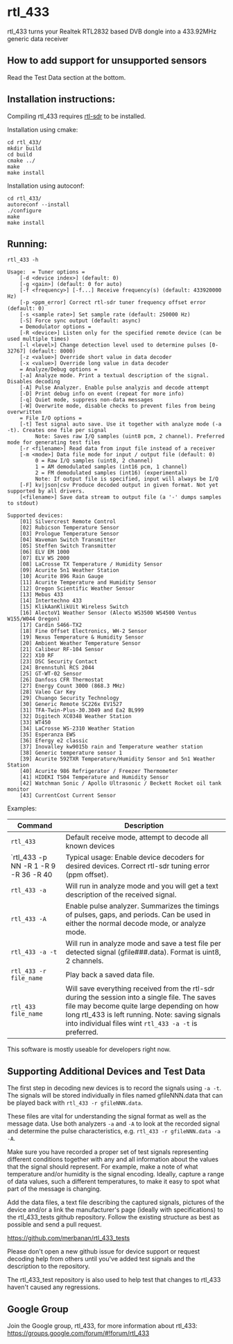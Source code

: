 rtl_433
=======

rtl_433 turns your Realtek RTL2832 based DVB dongle into a 433.92MHz generic data receiver

How to add support for unsupported sensors
------------------------------------------

Read the Test Data section at the bottom.


Installation instructions:
--------------------------

Compiling rtl_433 requires [rtl-sdr](http://sdr.osmocom.org/trac/wiki/rtl-sdr) to be installed.

Installation using cmake:

    cd rtl_433/
    mkdir build
    cd build
    cmake ../
    make
    make install

Installation using autoconf:

    cd rtl_433/
    autoreconf --install
    ./configure
    make
    make install


Running:
--------

    rtl_433 -h

```
Usage:	= Tuner options =
	[-d <device index>] (default: 0)
	[-g <gain>] (default: 0 for auto)
	[-f <frequency>] [-f...] Receive frequency(s) (default: 433920000 Hz)
	[-p <ppm_error] Correct rtl-sdr tuner frequency offset error (default: 0)
	[-s <sample rate>] Set sample rate (default: 250000 Hz)
	[-S] Force sync output (default: async)
	= Demodulator options =
	[-R <device>] Listen only for the specified remote device (can be used multiple times)
	[-l <level>] Change detection level used to determine pulses [0-32767] (default: 8000)
	[-z <value>] Override short value in data decoder
	[-x <value>] Override long value in data decoder
	= Analyze/Debug options =
	[-a] Analyze mode. Print a textual description of the signal. Disables decoding
	[-A] Pulse Analyzer. Enable pulse analyzis and decode attempt
	[-D] Print debug info on event (repeat for more info)
	[-q] Quiet mode, suppress non-data messages
	[-W] Overwrite mode, disable checks to prevent files from being overwritten
	= File I/O options =
	[-t] Test signal auto save. Use it together with analyze mode (-a -t). Creates one file per signal
		 Note: Saves raw I/Q samples (uint8 pcm, 2 channel). Preferred mode for generating test files
	[-r <filename>] Read data from input file instead of a receiver
	[-m <mode>] Data file mode for input / output file (default: 0)
		 0 = Raw I/Q samples (uint8, 2 channel)
		 1 = AM demodulated samples (int16 pcm, 1 channel)
		 2 = FM demodulated samples (int16) (experimental)
		 Note: If output file is specified, input will always be I/Q
	[-F] kv|json|csv Produce decoded output in given format. Not yet supported by all drivers.
	[<filename>] Save data stream to output file (a '-' dumps samples to stdout)

Supported devices:
	[01] Silvercrest Remote Control
	[02] Rubicson Temperature Sensor
	[03] Prologue Temperature Sensor
	[04] Waveman Switch Transmitter
	[05] Steffen Switch Transmitter
	[06] ELV EM 1000
	[07] ELV WS 2000
	[08] LaCrosse TX Temperature / Humidity Sensor
	[09] Acurite 5n1 Weather Station
	[10] Acurite 896 Rain Gauge
	[11] Acurite Temperature and Humidity Sensor
	[12] Oregon Scientific Weather Sensor
	[13] Mebus 433
	[14] Intertechno 433
	[15] KlikAanKlikUit Wireless Switch
	[16] AlectoV1 Weather Sensor (Alecto WS3500 WS4500 Ventus W155/W044 Oregon)
	[17] Cardin S466-TX2
	[18] Fine Offset Electronics, WH-2 Sensor
	[19] Nexus Temperature & Humidity Sensor
	[20] Ambient Weather Temperature Sensor
	[21] Calibeur RF-104 Sensor
	[22] X10 RF
	[23] DSC Security Contact
	[24] Brennstuhl RCS 2044
	[25] GT-WT-02 Sensor
	[26] Danfoss CFR Thermostat
	[27] Energy Count 3000 (868.3 MHz)
	[28] Valeo Car Key
	[29] Chuango Security Technology
	[30] Generic Remote SC226x EV1527
	[31] TFA-Twin-Plus-30.3049 and Ea2 BL999
	[32] Digitech XC0348 Weather Station
	[33] WT450
	[34] LaCrosse WS-2310 Weather Station
	[35] Esperanza EWS
	[36] Efergy e2 classic
	[37] Inovalley kw9015b rain and Temperature weather station
	[38] Generic temperature sensor 1
	[39] Acurite 592TXR Temperature/Humidity Sensor and 5n1 Weather Station
	[40] Acurite 986 Refrigerator / Freezer Thermometer
	[41] HIDEKI TS04 Temperature and Humidity Sensor
	[42] Watchman Sonic / Apollo Ultrasonic / Beckett Rocket oil tank monitor
	[43] CurrentCost Current Sensor
```


Examples:

| Command | Description
|---------|------------
| `rtl_433` | Default receive mode, attempt to decode all known devices
| `rtl_433 -p NN -R 1 -R 9 -R 36 -R 40 | Typical usage: Enable device decoders for desired devices. Correct rtl-sdr tuning error (ppm offset).
| `rtl_433 -a` | Will run in analyze mode and you will get a text description of the received signal.
| `rtl_433 -A` | Enable pulse analyzer. Summarizes the timings of pulses, gaps, and periods. Can be used in either the normal decode mode, or analyze mode.
| `rtl_433 -a -t` | Will run in analyze mode and save a test file per detected signal (gfile###.data). Format is uint8, 2 channels.
| `rtl_433 -r file_name` | Play back a saved data file. 
| `rtl_433 file_name` | Will save everything received from the rtl-sdr during the session into a single file. The saves file may become quite large depending on how long rtl_433 is left running. Note: saving signals into individual files wint `rtl_433 -a -t` is preferred.

This software is mostly useable for developers right now.


Supporting Additional Devices and Test Data
-------------------------------------------

The first step in decoding new devices is to record the signals using `-a -t`. The signals will be
stored individually in files named gfileNNN.data that can be played back with `rtl_433 -r gfileNNN.data`.

These files are vital for understanding the signal format as well as the message data.  Use both analyzers
`-a` and `-A` to look at the recorded signal and determine the pulse characteristics, e.g. `rtl_433 -r gfileNNN.data -a -A`.

Make sure you have recorded a proper set of test signals representing different conditions together
with any and all information about the values that the signal should represent. For example, make a
note of what temperature and/or humidity is the signal encoding. Ideally, capture a range of data
values, such a different temperatures, to make it easy to spot what part of the message is changing.

Add the data files, a text file describing the captured signals, pictures of the device and/or
a link the manufacturer's page (ideally with specifications) to the rtl_433_tests
github repository. Follow the existing structure as best as possible and send a pull request.

https://github.com/merbanan/rtl_433_tests

Please don't open a new github issue for device support or request decoding help from others
until you've added test signals and the description to the repository.

The rtl_433_test repository is also used to help test that changes to rtl_433 haven't caused any regressions.

Google Group
------------

Join the Google group, rtl_433, for more information about rtl_433:
https://groups.google.com/forum/#!forum/rtl_433
